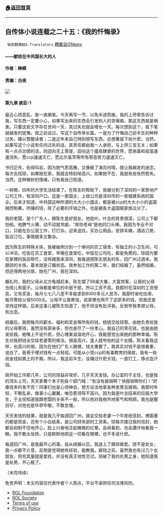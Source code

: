 ###  [:house:返回首頁](https://github.com/ourhimalayas/txt)
---


## 自传体小说连载之二十五：《我的忏悔录》
` 秘密翻譯組G-Translators` [轉載自GNews](https://gnews.org/zh-hans/1718921/)

#### ——献给在中共国长大的人

#### 作者：峥嵘

#### 责编：白夜
![](https://assets.gnews.org/wp-content/uploads/2021/12/image-162.png)
#### 第九章 疯狂-1

最近心烦意乱，故一直搁笔。今天再写一节，以免半途而废。我的上师曾告诉过我，写东西一定要小心，如果写出来的东西会引发别人的贪嗔痴，那这东西就是祸害。只要这些文字存在世间一天，其过失也就会增长一天。每次想到这个，我下笔就越发的犹豫。我之前说过，写这个自传体长篇，一是为了忏悔自己前半生的种种过失，藉以警醒读者；二是近年来自己特别想写东西，总想著留下些什麽。当然，如果写这个小说有任何过失的话，其责任都由我一人承担，与上师三宝无关；如果有一点点功德的话，则迴向无上菩提，迴向这个瘟疫肆虐的世界，愿病毒和疫苗速速消失，愿ccp速速灭亡，愿比尔盖茨等所有邪恶势力速速灭亡。

书归正传，伯母叫岩，因为她气质高雅，又像极了演员何晴，就让我越发的迷恋。每次去找琼，如果她在家，我就会特别地高兴。如果她不在，我就有些怅然若失。当然，这种微妙的情绪，只有我自己知道。

一转眼，四年的大学生活结束了。在陈生的帮助下，我被分到了深圳的一家房地产公司工作，有深圳户口。这是一家国企，上级公司是深圳市的一家城建系统的国企。后来才知道，中共国这种所谓的大大小小国企，都是被ccp的大大小小的盗国贼控制著，所赚的钱，除了必要的开销之外，也是被各大盗国贼家族瓜分了。

我的老闆，是个广东人，跟陈生是好朋友，他姓叶。叶总的背景很深，公司上下都怕他。他脾气火爆，动不动就骂娘，“屌你老母”是他的口头禅。我因为专业不对口，只能在办公室工作，打打杂。迎来送往，买办公用品，安排车辆，酒店订房，饭店订位，事情既多又繁杂。

因为陈生的特殊关係，我被破例分到一个单间的员工宿舍，有独立的小卫生间，可以冲凉。吃饭在员工食堂，早晚在食堂吃，中饭在公司吃，都是免费的。琼因为要在家裡的饭店帮忙，没有跟我来深圳，我每週搭陈生朋友的车，回广州过週末。我跟琼的关係，基本就是订婚状态。我参加工作的第二年，我们结婚了。虽然结婚，但还得两地分居，她在广州，我在深圳。

婚礼时，我的父母从北方龟城赶来，陈生摆了88桌大餐，大宴宾客，让我的父母也倍儿有面子。父母都是单位的中层干部，所以工资不高。我那时在深圳的工资很高，又有奖金，每月七七八八差不多能拿到8000多元人民币。我那时省吃俭用，每月寄给父母5000元。父母不让我寄钱，说家裡也用不了这麽多的钱，但我还是坚持这样做。后来这事儿被陈生知道了，他不但没有批评我，反倒夸我孝顺父母，有出息。

结婚后，我把每月的薪水、福利和奖金等所有的钱，统统交给琼管。由她负责给我的父母寄钱，虽然没有原来多，但也是尽了一份孝心。我自己的零花钱，也是由她发给我。她嘴上不说什麽，但心裡美滋滋地开心，我能感觉出来她的那种幸福。陈生对我把钱全交给老婆管的做法，很是高兴，逢人就夸他的这个女婿。陈太看我这样，也高兴的很，因为在他们广东人眼裡，钱太重要了。我其实对钱不是很看重，说白了，我骨子裡对钱有一点轻视。可能从小受ccp的有毒教育的缘故，我有一些视金钱如粪土的不屑。所以，我这前半生，没赚过什麽大钱。一直打工，挣点血汗钱。

刚开始工作那几年，公司的效益非常好，几乎天天发钱。办公室的于主任，也是我的顶头上司，天天拿著个本子到各个部门喊：“有没有报销啊？快报销啊你们！”好像钱多的发不完！同事们也是心领神会，想方设法地拿各种发票去报销。我那时年轻，不敢乱来，做事小心翼翼，唯恐惹领导不高兴。因为我是叶总招来的应届大学生，于主任知道我跟老闆的关係不一般，所以他对我格外地客气和照顾。我也是醒目仔，对他也是毕恭毕敬，不敢怠慢。

天天发钱的结果，就是我几乎每週回广州，就会交给老婆一个牛皮纸信封。裡面塞的都是现金，还有个小白纸条，是公司财务部的工资条。琼每次接过我的信封，她都会抑制不住地开心，脸上兴奋地泛起微微的红晕。岳母看到，也会讚许地看我一眼。我不敢太张扬，只是默默地把这一切看在眼裡，也不多说什麽。

每週回广州，是我最开心的事。自从结婚以后，我迷上了跟琼做爱。琼不是处女，我一点都不介意，反倒是觉得她有经验，能教我。跟琼之前，虽然我也有过几个女朋友，但充其量就是爱抚，并没有真正地性交过。琼破了我的处男之身，她知道我是处男，开心极了。

（未完待续）

 

免责声明：本文内容仅代表作者个人观点，平台不承担任何法律风险。

- [ROL Foundation](https://rolfoundation.org/)
- [ROL Society](https://rolsociety.org/)
- [Terms of use](https://gnews.org/terms-of-use-3/)
- [Privacy Policy](https://gnews.org/privacy-policy/)
